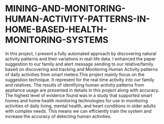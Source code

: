 # MINING-AND-MONITORING-HUMAN-ACTIVITY-PATTERNS-IN-HOME-BASED-HEALTH-MONITORING-SYSTEMS
In this project, I present a fully automated approach by discovering natural activity patterns and their variations in real-life data. I enhanced the paper suggestion to our family and alert message sending to our relative/family based on discovering and tracking and Monitoring Human Activity patterns of daily activities from smart meters.This project mainly focus on the suggestion technique. It represent for the real time activity into our family and relatives. The results of identifying human activity patterns from appliance usage are presented in details in this project along with accuracy. The highest level of evidence found was in a study that supported smart homes and home health monitoring technologies for use in monitoring activities of daily living, mental health, and heart conditions in older adults with complex needs. This means we can efficiently train the system and increase the accuracy of detecting human activities.

